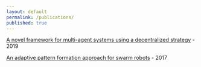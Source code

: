 ```yaml
---
layout: default
permalink: /publications/
published: true
---
```


[A novel framework for multi-agent systems using a decentralized strategy](https://doi.org/10.1017/S0263574718001261) - 2019

[An adaptive pattern formation approach for swarm robots](https://doi.org/10.1109/ICEEE2.2017.7935818) - 2017